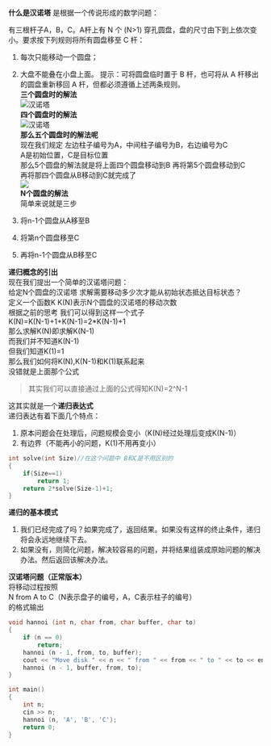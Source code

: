 ﻿**什么是汉诺塔**
是根据一个传说形成的数学问题：  

有三根杆子A，B，C。A杆上有 N 个 (N>1) 穿孔圆盘，盘的尺寸由下到上依次变小。要求按下列规则将所有圆盘移至 C 杆：  

 1. 每次只能移动一个圆盘；
 2. 大盘不能叠在小盘上面。
提示：可将圆盘临时置于 B 杆，也可将从 A 杆移出的圆盘重新移回 A 杆，但都必须遵循上述两条规则。    
**三个圆盘时的解法**  
![汉诺塔](https://img-blog.csdnimg.cn/20200302204323916.gif)  
**四个圆盘时的解法**  
![汉诺塔](https://img-blog.csdnimg.cn/20200302204832659.gif)  
**那么五个圆盘时的解法呢**  
现在我们规定 左边柱子编号为A，中间柱子编号为B，右边编号为C  
A是初始位置，C是目标位置  
那么5个圆盘的解法就是将上面四个圆盘移动到B 再将第5个圆盘移动到C  
再将那四个圆盘从B移动到C就完成了  
![](https://img-blog.csdnimg.cn/20200302205705158.jpg)  
**N个圆盘的解法**  
简单来说就是三步  

 1. 将n-1个圆盘从A移至B 
 2. 将第n个圆盘移至C  
 3. 再将n-1个圆盘从B移至C

**递归概念的引出**  
现在我们提出一个简单的汉诺塔问题：  
给定N个圆盘的汉诺塔  求解需要移动多少次才能从初始状态抵达目标状态？  
定义一个函数K  K(N)表示N个圆盘的汉诺塔的移动次数  
根据之前的思考  我们可以得到这样一个式子  
K(N)=K(N-1)+1+K(N-1)=2*K(N-1)+1  
那么求解K(N)即求解K(N-1)  
而我们并不知道K(N-1)  
但我们知道K(1)=1  
那么我们如何将K(N),K(N-1)和K(1)联系起来  
没错就是上面那个公式  
>其实我们可以直接通过上面的公式得知K(N)=2^N-1  

这其实就是一个**递归表达式**  
递归表达有着下面几个特点：  

 1. 原本问题会在处理后，问题规模会变小（K(N)经过处理后变成K(N-1)）
 2. 有边界（不能再小的问题，K(1)不用再变小）

```cpp
int solve(int Size)//在这个问题中 B和C是不用区别的
{
	if(Size==1)
		return 1;
	return 2*solve(Size-1)+1;
}
```
**递归的基本模式**  

 1. 我们已经完成了吗？如果完成了，返回结果。如果没有这样的终止条件，递归将会永远地继续下去。
 2. 如果没有，则简化问题，解决较容易的问题，并将结果组装成原始问题的解决办法。然后返回该解决办法。

**汉诺塔问题（正常版本）**  
将移动过程按照   
N from A to C（N表示盘子的编号，A，C表示柱子的编号）  
的格式输出  

```cpp
void hannoi (int n, char from, char buffer, char to)
{
    if (n == 0)
        return;
    hannoi (n - 1, from, to, buffer);
    cout << "Move disk " << n << " from " << from << " to " << to << endl;
    hannoi (n - 1, buffer, from, to);
}

int main()
{
    int n;
    cin >> n;
    hannoi (n, 'A', 'B', 'C');
    return 0;
}
```
